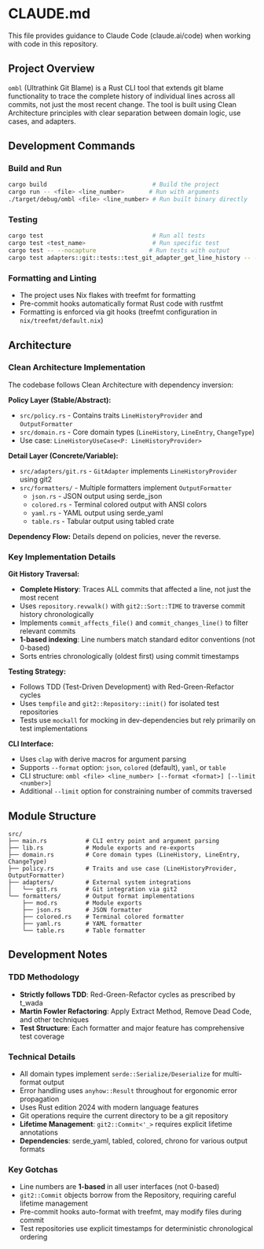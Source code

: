 # CLAUDE.md

This file provides guidance to Claude Code (claude.ai/code) when working with code in this repository.

## Project Overview

`ombl` (Ultrathink Git Blame) is a Rust CLI tool that extends git blame functionality to trace the complete history of individual lines across all commits, not just the most recent change. The tool is built using Clean Architecture principles with clear separation between domain logic, use cases, and adapters.

## Development Commands

### Build and Run
```bash
cargo build                              # Build the project
cargo run -- <file> <line_number>       # Run with arguments
./target/debug/ombl <file> <line_number> # Run built binary directly
```

### Testing
```bash
cargo test                               # Run all tests
cargo test <test_name>                   # Run specific test
cargo test -- --nocapture               # Run tests with output
cargo test adapters::git::tests::test_git_adapter_get_line_history -- --nocapture  # Single test with output
```

### Formatting and Linting
- The project uses Nix flakes with treefmt for formatting
- Pre-commit hooks automatically format Rust code with rustfmt
- Formatting is enforced via git hooks (treefmt configuration in `nix/treefmt/default.nix`)

## Architecture

### Clean Architecture Implementation
The codebase follows Clean Architecture with dependency inversion:

**Policy Layer (Stable/Abstract):**
- `src/policy.rs` - Contains traits `LineHistoryProvider` and `OutputFormatter`
- `src/domain.rs` - Core domain types (`LineHistory`, `LineEntry`, `ChangeType`)
- Use case: `LineHistoryUseCase<P: LineHistoryProvider>`

**Detail Layer (Concrete/Variable):**
- `src/adapters/git.rs` - `GitAdapter` implements `LineHistoryProvider` using git2
- `src/formatters/` - Multiple formatters implement `OutputFormatter`
  - `json.rs` - JSON output using serde_json
  - `colored.rs` - Terminal colored output with ANSI colors
  - `yaml.rs` - YAML output using serde_yaml
  - `table.rs` - Tabular output using tabled crate

**Dependency Flow:** Details depend on policies, never the reverse.

### Key Implementation Details

**Git History Traversal:**
- **Complete History**: Traces ALL commits that affected a line, not just the most recent
- Uses `repository.revwalk()` with `git2::Sort::TIME` to traverse commit history chronologically
- Implements `commit_affects_file()` and `commit_changes_line()` to filter relevant commits
- **1-based indexing**: Line numbers match standard editor conventions (not 0-based)
- Sorts entries chronologically (oldest first) using commit timestamps

**Testing Strategy:**
- Follows TDD (Test-Driven Development) with Red-Green-Refactor cycles
- Uses `tempfile` and `git2::Repository::init()` for isolated test repositories
- Tests use `mockall` for mocking in dev-dependencies but rely primarily on test implementations

**CLI Interface:**
- Uses `clap` with derive macros for argument parsing
- Supports `--format` option: `json`, `colored` (default), `yaml`, or `table`
- CLI structure: `ombl <file> <line_number> [--format <format>] [--limit <number>]`
- Additional `--limit` option for constraining number of commits traversed

## Module Structure

```
src/
├── main.rs           # CLI entry point and argument parsing
├── lib.rs            # Module exports and re-exports
├── domain.rs         # Core domain types (LineHistory, LineEntry, ChangeType)
├── policy.rs         # Traits and use case (LineHistoryProvider, OutputFormatter)
├── adapters/         # External system integrations
│   └── git.rs        # Git integration via git2
└── formatters/       # Output format implementations
    ├── mod.rs        # Module exports
    ├── json.rs       # JSON formatter
    ├── colored.rs    # Terminal colored formatter
    ├── yaml.rs       # YAML formatter
    └── table.rs      # Table formatter
```

## Development Notes

### TDD Methodology
- **Strictly follows TDD**: Red-Green-Refactor cycles as prescribed by t_wada
- **Martin Fowler Refactoring**: Apply Extract Method, Remove Dead Code, and other techniques
- **Test Structure**: Each formatter and major feature has comprehensive test coverage

### Technical Details
- All domain types implement `serde::Serialize/Deserialize` for multi-format output
- Error handling uses `anyhow::Result` throughout for ergonomic error propagation
- Uses Rust edition 2024 with modern language features
- Git operations require the current directory to be a git repository
- **Lifetime Management**: `git2::Commit<'_>` requires explicit lifetime annotations
- **Dependencies**: serde_yaml, tabled, colored, chrono for various output formats

### Key Gotchas
- Line numbers are **1-based** in all user interfaces (not 0-based)
- `git2::Commit` objects borrow from the Repository, requiring careful lifetime management
- Pre-commit hooks auto-format with treefmt, may modify files during commit
- Test repositories use explicit timestamps for deterministic chronological ordering